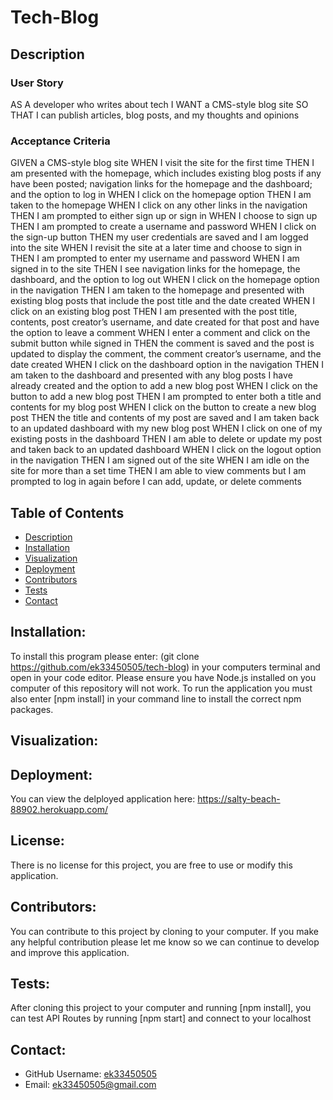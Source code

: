 # Tech-Blog

## Description

### User Story
AS A developer who writes about tech
I WANT a CMS-style blog site
SO THAT I can publish articles, blog posts, and my thoughts and opinions

### Acceptance Criteria
GIVEN a CMS-style blog site
WHEN I visit the site for the first time
THEN I am presented with the homepage, which includes existing blog posts if any have been posted; navigation links for the homepage and the dashboard; and the option to log in
WHEN I click on the homepage option
THEN I am taken to the homepage
WHEN I click on any other links in the navigation
THEN I am prompted to either sign up or sign in
WHEN I choose to sign up
THEN I am prompted to create a username and password
WHEN I click on the sign-up button
THEN my user credentials are saved and I am logged into the site
WHEN I revisit the site at a later time and choose to sign in
THEN I am prompted to enter my username and password
WHEN I am signed in to the site
THEN I see navigation links for the homepage, the dashboard, and the option to log out
WHEN I click on the homepage option in the navigation
THEN I am taken to the homepage and presented with existing blog posts that include the post title and the date created
WHEN I click on an existing blog post
THEN I am presented with the post title, contents, post creator’s username, and date created for that post and have the option to leave a comment
WHEN I enter a comment and click on the submit button while signed in
THEN the comment is saved and the post is updated to display the comment, the comment creator’s username, and the date created
WHEN I click on the dashboard option in the navigation
THEN I am taken to the dashboard and presented with any blog posts I have already created and the option to add a new blog post
WHEN I click on the button to add a new blog post
THEN I am prompted to enter both a title and contents for my blog post
WHEN I click on the button to create a new blog post
THEN the title and contents of my post are saved and I am taken back to an updated dashboard with my new blog post
WHEN I click on one of my existing posts in the dashboard
THEN I am able to delete or update my post and taken back to an updated dashboard
WHEN I click on the logout option in the navigation
THEN I am signed out of the site
WHEN I am idle on the site for more than a set time
THEN I am able to view comments but I am prompted to log in again before I can add, update, or delete comments

## Table of Contents
  - [Description](#description)
  - [Installation](#installation)
  - [Visualization](#visualization)
  - [Deployment](#deployment)
  - [Contributors](#contributors)
  - [Tests](#tests)
  - [Contact](#contact)

  ## Installation: 
  To install this program please enter: (git clone https://github.com/ek33450505/tech-blog) in your computers terminal and open in your code editor. Please ensure you have Node.js installed on you computer of this repository will not work. To run the application you must also enter [npm install] in your command line to install the correct npm packages.
 
  ## Visualization:

  ## Deployment:
  You can view the delployed application here: https://salty-beach-88902.herokuapp.com/

  ## License: 

  There is no license for this project, you are free to use or modify this application.

  ## Contributors:
  
  You can contribute to this project by cloning to your computer. If you make any helpful contribution please let me know so we can continue to develop and improve this application.

  ## Tests:
  
  After cloning this project to your computer and running [npm install], you can test API Routes by running [npm start] and connect to your localhost

  ## Contact:

  - GitHub Username: [ek33450505](https://github.com/ek33450505)
  - Email: ek33450505@gmail.com